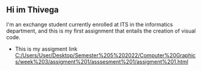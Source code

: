 ## Hi im Thivega
I'm an exchange student currently enrolled at ITS in the informatics department, and this is my first assignment that entails the creation of visual code.

- This is my assigment link [C:/Users/User/Desktop/Semester%205%202022/Computer%20Graphics/week%203/assigment%201/asssesment%201/assigment%201.html]()
